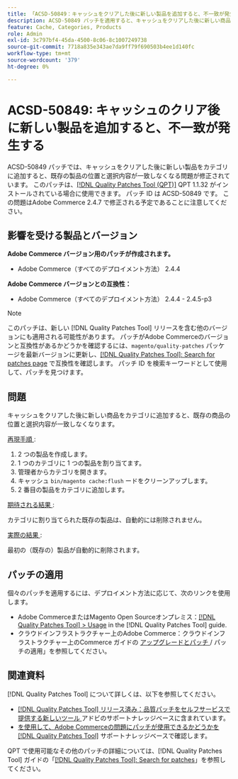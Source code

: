 ```yaml
---
title: 「ACSD-50849：キャッシュをクリアした後に新しい製品を追加すると、不一致が発生する」
description: ACSD-50849 パッチを適用すると、キャッシュをクリアした後に新しい商品をカテゴリに追加すると、既存の商品の位置と選択内容が一致しなくなるAdobe Commerceの問題を修正できます。
feature: Cache, Categories, Products
role: Admin
exl-id: 3c797bf4-45da-4500-8c06-8c1007249738
source-git-commit: 7718a835e343ae7da9ff79f690503b4ee1d140fc
workflow-type: tm+mt
source-wordcount: '379'
ht-degree: 0%

---
```


# ACSD-50849: キャッシュのクリア後に新しい製品を追加すると、不一致が発生する

ACSD-50849 パッチでは、キャッシュをクリアした後に新しい製品をカテゴリに追加すると、既存の製品の位置と選択内容が一致しなくなる問題が修正されています。 このパッチは、[[!DNL Quality Patches Tool (QPT)]](/help/announcements/adobe-commerce-announcements/magento-quality-patches-released-new-tool-to-self-serve-quality-patches.md) QPT 1.1.32 がインストールされている場合に使用できます。 パッチ ID は ACSD-50849 です。 この問題はAdobe Commerce 2.4.7 で修正される予定であることに注意してください。

## 影響を受ける製品とバージョン

**Adobe Commerce バージョン用のパッチが作成されます。**

* Adobe Commerce（すべてのデプロイメント方法） 2.4.4

**Adobe Commerce バージョンとの互換性：**

* Adobe Commerce（すべてのデプロイメント方法） 2.4.4 - 2.4.5-p3

>[!NOTE]
>
>このパッチは、新しい [!DNL Quality Patches Tool] リリースを含む他のバージョンにも適用される可能性があります。 パッチがAdobe Commerceのバージョンと互換性があるかどうかを確認するには、`magento/quality-patches` パッケージを最新バージョンに更新し、[[!DNL Quality Patches Tool]: Search for patches page](https://experienceleague.adobe.com/tools/commerce-quality-patches/index.html) で互換性を確認します。 パッチ ID を検索キーワードとして使用して、パッチを見つけます。

## 問題

キャッシュをクリアした後に新しい商品をカテゴリに追加すると、既存の商品の位置と選択内容が一致しなくなります。

<u> 再現手順 </u>:

1. 2 つの製品を作成します。
1. 1 つのカテゴリに 1 つの製品を割り当てます。
1. 管理者からカテゴリを開きます。
1. キャッシュ `bin/magento cache:flush` ードをクリーンアップします。
1. 2 番目の製品をカテゴリに追加します。

<u> 期待される結果 </u>:

カテゴリに割り当てられた既存の製品は、自動的には削除されません。

<u> 実際の結果 </u>:

最初の（既存の）製品が自動的に削除されます。

## パッチの適用

個々のパッチを適用するには、デプロイメント方法に応じて、次のリンクを使用します。

* Adobe CommerceまたはMagento Open Sourceオンプレミス：[[!DNL Quality Patches Tool] > Usage](https://experienceleague.adobe.com/docs/commerce-operations/tools/quality-patches-tool/usage.html) in the [!DNL Quality Patches Tool] guide.
* クラウドインフラストラクチャー上のAdobe Commerce：クラウドインフラストラクチャー上のCommerce ガイドの [ アップグレードとパッチ ](https://experienceleague.adobe.com/docs/commerce-cloud-service/user-guide/develop/upgrade/apply-patches.html)/ パッチの適用」を参照してください。

## 関連資料

[!DNL Quality Patches Tool] について詳しくは、以下を参照してください。

* [[!DNL Quality Patches Tool]  リリース済み：品質パッチをセルフサービスで提供する新しいツール ](/help/announcements/adobe-commerce-announcements/magento-quality-patches-released-new-tool-to-self-serve-quality-patches.md) アドビのサポートナレッジベースに含まれています。
* [ を使用して、Adobe Commerceの問題にパッチが使用できるかどうかを  [!DNL Quality Patches Tool]](/help/support-tools/patches-available-in-qpt-tool/check-patch-for-magento-issue-with-magento-quality-patches.md) サポートナレッジベースで確認します。

QPT で使用可能なその他のパッチの詳細については、[!DNL Quality Patches Tool] ガイドの「[[!DNL Quality Patches Tool]: Search for patches](https://experienceleague.adobe.com/tools/commerce-quality-patches/index.html)」を参照してください。
